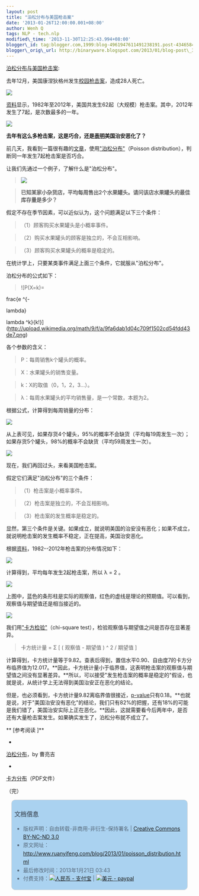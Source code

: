 ```yaml
--- 
layout: post 
title: "泊松分布与美国枪击案" 
date: '2013-01-26T12:00:00.001+08:00' 
author: Wenh Q
tags: NLP - tech.nlp
modified\_time: '2013-11-30T12:25:43.994+08:00' 
blogger\_id: tag:blogger.com,1999:blog-4961947611491238191.post-4346584895520999461
blogger\_orig\_url: http://binaryware.blogspot.com/2013/01/blog-post\_3310.html
---
```

[泊松分布与美国枪击案](http://www.ruanyifeng.com/blog/2013/01/poisson_distribution.html):

去年12月，美国康涅狄格州发生[校园枪击案](http://news.qq.com/a/20121215/000199.htm)，造成28人死亡。

![](http://image.beekka.com/blog/201301/bg2013010801.jpg)



[资料](http://www.motherjones.com/politics/2012/07/mass-shootings-map?page=2)显示，1982年至2012年，美国共发生62起（大规模）枪击案。其中，2012年发生了7起，是次数最多的一年。



![](http://image.beekka.com/blog/201301/bg2013010802.jpg)



**去年有这么多枪击案，这是巧合，还是[表明](http://www.tnr.com/blog/plank/111149/why-are-mass-shootings-the-rise)美国治安恶化了？**



前几天，我看到一篇很有趣的[文章](http://www.empiricalzeal.com/2012/12/24/are-mass-shootings-really-random-events-a-look-at-the-us-numbers/)，使用["泊松分布"](http://zh.wikipedia.org/zh-cn/%E6%B3%8A%E6%9D%BE%E5%88%86%E4%BD%88)（Poisson
distribution），判断同一年发生7起枪击案是否巧合。







让我们先通过一个例子，了解什么是"泊松分布"。




> 

> ![](http://image.beekka.com/blog/201301/bg2013010803.jpg)

> 

> **已知某家小杂货店，平均每周售出2个水果罐头。请问该店水果罐头的最佳库存量是多少？**

> 




假定不存在季节因素，可以近似认为，这个问题满足以下三个条件：




> 

> （1）顾客购买水果罐头是小概率事件。

> 

> （2）购买水果罐头的顾客是独立的，不会互相影响。

> 

> （3）顾客购买水果罐头的概率是稳定的。

> 




在统计学上，只要某类事件满足上面三个条件，它就服从"泊松分布"。



泊松分布的公式如下：




> 

> ![P(X=k)=

frac{e
^{-

lambda}

lambda
^k}{k!}](http://upload.wikimedia.org/math/9/f/a/9fa6dab1d04c709f1502cd54fdd43de7.png)

> 




各个参数的含义：




> 

> P：每周销售k个罐头的概率。

> 

> X：水果罐头的销售变量。

> 

> k：X的取值（0，1，2，3...）。

> 

> λ：每周水果罐头的平均销售量，是一个常数，本题为2。

> 




根据公式，计算得到每周销量的分布：



![](http://image.beekka.com/blog/201301/bg2013010804.png)



从上表可见，如果存货4个罐头，95%的概率不会缺货（平均每19周发生一次）；如果存货5个罐头，98%的概率不会缺货（平均59周发生一次）。



![](http://image.beekka.com/blog/201301/bg2013010805.jpg)



现在，我们再回过头，来看美国枪击案。



假定它们满足"泊松分布"的三个条件：




> 

> （1）枪击案是小概率事件。

> 

> （2）枪击案是独立的，不会互相影响。

> 

> （3）枪击案的发生概率是稳定的。

> 




显然，第三个条件是关键。如果成立，就说明美国的治安没有恶化；如果不成立，就说明枪击案的发生概率不稳定，正在提高，美国治安恶化。



根据[资料](http://www.motherjones.com/politics/2012/07/mass-shootings-map?page=2)，1982--2012年枪击案的分布情况如下：



![](http://image.beekka.com/blog/201301/bg2013010806.png)



计算得到，平均每年发生2起枪击案，所以 λ = 2 。



![](http://image.beekka.com/blog/201301/bg2013010807.png)



上图中，蓝色的条形柱是实际的观察值，红色的虚线是理论的预期值。可以看到，观察值与期望值还是相当接近的。



![](http://image.beekka.com/blog/201301/bg2013010808.png)



我们用["卡方检验"](http://en.wikipedia.org/wiki/Pearson%27s_chi-squared_test)（chi-square
test），检验观察值与期望值之间是否存在显著差异。




> 

> 卡方统计量 = Σ 
[ ( 观察值 - 期望值 ) 
^ 2 / 期望值 
]

> 




计算得到，卡方统计量等于9.82。查表后得到，置信水平0.90、自由度7的卡方分布临界值为12.017。**因此，卡方统计量小于临界值，这表明枪击案的观察值与期望值之间没有显著差异。**所以，可以接受"发生枪击案的概率是稳定的"假设，也就是说，从统计学上无法得到美国治安正在恶化的结论。



但是，也必须看到，卡方统计量9.82离临界值很接近，[p-value](http://en.wikipedia.org/wiki/P-value)只有0.18。**也就是说，对于"美国治安没有恶化"的结论，我们只有82%的把握，还有18%的可能是我们错了，美国治安实际上正在恶化。**因此，这就需要看今后两年中，是否还有大量枪击案发生。如果确实发生了，泊松分布就不成立了。



**
[参考阅读
]**




*
[泊松分布](http://episte.math.ntu.edu.tw/articles/sm/sm_16_07_1/index.html)，by
曹亮吉




*
[卡方分布](http://openinfo.npust.edu.tw/agriculture/npus12/jj/agr10ch10.pdf)（PDF文件）



（完）


<div
style="background-color: #aad2f0; border-radius: 10px; border: 1px solid #d3d3d3; color: #556677; line-height: 160%; margin: 1em; padding: 0.3em 0.5em;">

### 文档信息

-   版权声明：自由转载-非商用-非衍生-保持署名 | [Creative Commons
    BY-NC-ND
    3.0](http://creativecommons.org/licenses/by-nc-nd/3.0/deed.zh)
-   原文网址：<http://www.ruanyifeng.com/blog/2013/01/poisson_distribution.html>
-   最后修改时间：2013年1月21日 03:43
-   付费支持：[![人民币 -
    支付宝](http://www.ruanyifeng.com/blog/images/rmb_32.png "人民币")](https://me.alipay.com/ruanyf)
    | [![美元 -
    paypal](http://www.ruanyifeng.com/blog/images/dollar_32.png "美元")](https://www.paypal.com/cgi-bin/webscr?cmd=_xclick&business=yifeng.ruan@gmail.com&currency_code=USD&amount=0.99&return=http://www.ruanyifeng.com/thank.html&item_name=Ruan%20YiFeng%27s%20Blog&undefined_quantity=1&no_note=0)

</div>

<div
style="border-radius: 10px; color: #556677; line-height: 160%; margin: 1em; padding: 0.3em 0.5em;">

</div>
